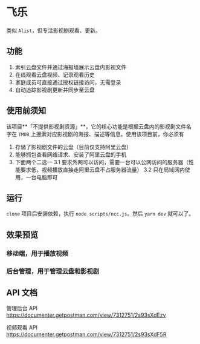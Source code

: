 # 飞乐

类似 `Alist`，但专注影视剧观看、更新。

## 功能

1. 索引云盘文件并通过海报墙展示云盘内影视文件
2. 在线观看云盘视频、记录观看历史
3. 家庭成员可直接通过授权链接访问，无需登录
4. 自动追踪影视剧更新并同步至云盘

## 使用前须知

该项目**「不提供影视剧资源」**，它的核心功能是根据云盘内的影视剧文件名字在 `TMDB` 上搜索对应影视剧的海报、描述等信息。使用该项目前，你必须有

1. 存储了影视剧文件的云盘（目前仅支持阿里云盘）
2. 能够抓包查看网络请求、安装了阿里云盘的手机
3. 下面两个二选一
   3.1 要求外网可以访问，需要一台可以公网访问的服务器（性能要求低，视频播放直接走阿里云盘不占服务器流量）
   3.2 只在局域网内使用，一台电脑即可

## 运行

`clone` 项目后安装依赖，执行 `node scripts/ncc.js`。然后 `yarn dev` 就可以了。


## 效果预览

### 移动端，用于播放视频

### 后台管理，用于管理云盘和影视剧

## API 文档

管理后台 API
https://documenter.getpostman.com/view/7312751/2s93sXdEzv

视频观看 API
https://documenter.getpostman.com/view/7312751/2s93sXdF5R
